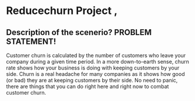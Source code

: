 # Reducechurn Project ,

## Description of the scenerio? PROBLEM STATEMENT!
Customer churn is calculated by the number of customers who leave your company during a given time period. In a more down-to-earth sense, churn rate shows how your business is doing with keeping customers by your side.
Churn is a real headache for many companies as it shows how good (or bad) they are at keeping customers by their side.
No need to panic, there are things that you can do right here and right now to combat customer churn.
